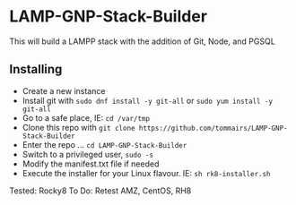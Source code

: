 # LAMP-GNP-Stack-Builder
This will build a LAMPP stack with the addition of Git, Node, and PGSQL

## Installing
 - Create a new instance
 - Install git with ```sudo dnf install -y git-all``` or ```sudo yum install -y git-all```
 - Go to a safe place, IE: ```cd /var/tmp```
 - Clone this repo with ```git clone https://github.com/tommairs/LAMP-GNP-Stack-Builder```
 - Enter the repo ... ```cd LAMP-GNP-Stack-Builder```
 - Switch to a privileged user, ```sudo -s```
 - Modify the manifest.txt file if needed
 - Execute the installer for your Linux flavour.  IE: ```sh rk8-installer.sh```
 
Tested: Rocky8
To Do: Retest AMZ, CentOS, RH8
